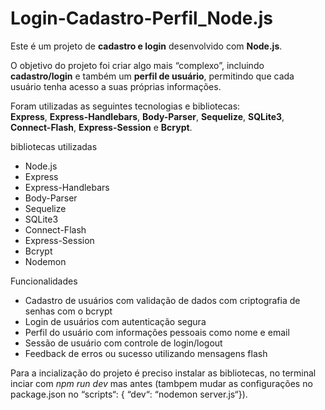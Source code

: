 # Login-Cadastro-Perfil_Node.js
Este é um projeto de **cadastro e login** desenvolvido com **Node.js**.  

O objetivo do projeto foi criar algo mais “complexo”, incluindo **cadastro/login** e também um **perfil de usuário**, permitindo que cada usuário tenha acesso a suas próprias informações.

Foram utilizadas as seguintes tecnologias e bibliotecas:  
**Express**, **Express-Handlebars**, **Body-Parser**, **Sequelize**, **SQLite3**, **Connect-Flash**, **Express-Session** e **Bcrypt**.

bibliotecas utilizadas

- Node.js  
- Express  
- Express-Handlebars  
- Body-Parser  
- Sequelize  
- SQLite3  
- Connect-Flash  
- Express-Session  
- Bcrypt
- Nodemon

Funcionalidades

- Cadastro de usuários com validação de dados com criptografia de senhas com o bcrypt
- Login de usuários com autenticação segura  
- Perfil do usuário com informações pessoais como nome e email
- Sessão de usuário com controle de login/logout  
- Feedback de erros ou sucesso utilizando mensagens flash

Para a incialização do projeto é preciso instalar as bibliotecas, no terminal inciar com *npm run dev* mas antes (tambpem mudar as configurações no package.json no “scripts“: { “dev“: “nodemon server.js“}).
